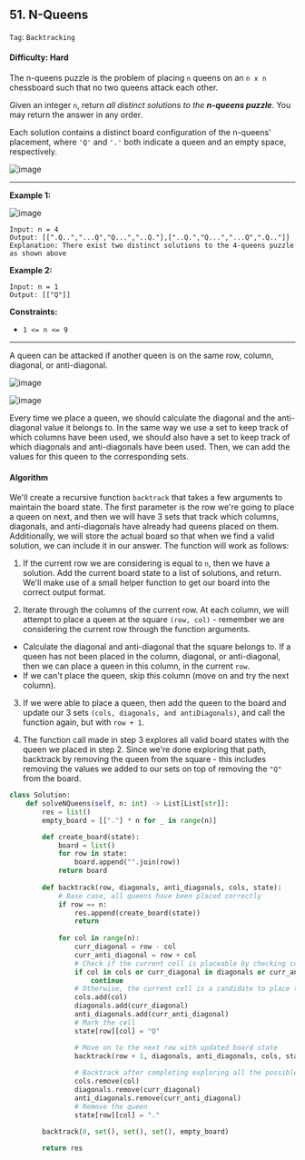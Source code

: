 ## 51. N-Queens

```Tag```: ```Backtracking```

#### Difficulty: Hard

The n-queens puzzle is the problem of placing ```n``` queens on an ```n x n``` chessboard such that no two queens attack each other.

Given an integer ```n```, return _all distinct solutions to the __n-queens puzzle___. You may return the answer in any order.

Each solution contains a distinct board configuration of the n-queens' placement, where ```'Q'``` and ```'.'``` both indicate a queen and an empty space, respectively.

![image](https://user-images.githubusercontent.com/35042430/217368633-12ca9140-5f1e-4dff-aaee-398906d1add0.png)

---

__Example 1:__

![image](https://assets.leetcode.com/uploads/2020/11/13/queens.jpg)
```
Input: n = 4
Output: [[".Q..","...Q","Q...","..Q."],["..Q.","Q...","...Q",".Q.."]]
Explanation: There exist two distinct solutions to the 4-queens puzzle as shown above
```

__Example 2:__
```
Input: n = 1
Output: [["Q"]]
```

__Constraints:__

- ```1 <= n <= 9```

---

A queen can be attacked if another queen is on the same row, column, diagonal, or anti-diagonal.

![image](https://leetcode.com/problems/n-queens/solutions/1198087/Figures/51/diagonals.png)

![image](https://leetcode.com/problems/n-queens/solutions/1198087/Figures/51/antidiagonals.png)

Every time we place a queen, we should calculate the diagonal and the anti-diagonal value it belongs to. In the same way we use a set to keep track of which columns have been used, we should also have a set to keep track of which diagonals and anti-diagonals have been used. Then, we can add the values for this queen to the corresponding sets.

#### Algorithm

We'll create a recursive function ```backtrack``` that takes a few arguments to maintain the board state. The first parameter is the row we're going to place a queen on next, and then we will have 3 sets that track which columns, diagonals, and anti-diagonals have already had queens placed on them. Additionally, we will store the actual board so that when we find a valid solution, we can include it in our answer. The function will work as follows:

1. If the current row we are considering is equal to ```n```, then we have a solution. Add the current board state to a list of solutions, and return. We'll make use of a small helper function to get our board into the correct output format.

2. Iterate through the columns of the current row. At each column, we will attempt to place a queen at the square ```(row, col)``` - remember we are considering the current row through the function arguments.

  - Calculate the diagonal and anti-diagonal that the square belongs to. If a queen has not been placed in the column, diagonal, or anti-diagonal, then we can place a queen in this column, in the current ```row```.
  - If we can't place the queen, skip this column (move on and try the next column).

3. If we were able to place a queen, then add the queen to the board and update our 3 sets ```(cols, diagonals, and antiDiagonals)```, and call the function again, but with ```row + 1```.

4. The function call made in step 3 explores all valid board states with the queen we placed in step 2. Since we're done exploring that path, backtrack by removing the queen from the square - this includes removing the values we added to our sets on top of removing the ```"Q"``` from the board.

```Python
class Solution:
    def solveNQueens(self, n: int) -> List[List[str]]:
        res = list()
        empty_board = [["."] * n for _ in range(n)]

        def create_board(state):
            board = list()
            for row in state:
                board.append("".join(row))
            return board
        
        def backtrack(row, diagonals, anti_diagonals, cols, state):
            # Base case, all queens have been placed correctly
            if row == n:
                res.append(create_board(state))
                return
            
            for col in range(n):
                curr_diagonal = row - col
                curr_anti_diagonal = row + col
                # Check if the current cell is placeable by checking col, diagonal, and anti diagonal
                if col in cols or curr_diagonal in diagonals or curr_anti_diagonal in anti_diagonals:
                    continue
                # Otherwise, the current cell is a candidate to place the queen
                cols.add(col)
                diagonals.add(curr_diagonal)
                anti_diagonals.add(curr_anti_diagonal)
                # Mark the cell
                state[row][col] = "Q"

                # Move on to the next row with updated board state
                backtrack(row + 1, diagonals, anti_diagonals, cols, state)
                
                # Backtrack after completing exploring all the possible path from current cell
                cols.remove(col)
                diagonals.remove(curr_diagonal)
                anti_diagonals.remove(curr_anti_diagonal)
                # Remove the queen
                state[row][col] = "."

        backtrack(0, set(), set(), set(), empty_board)
        
        return res
```
